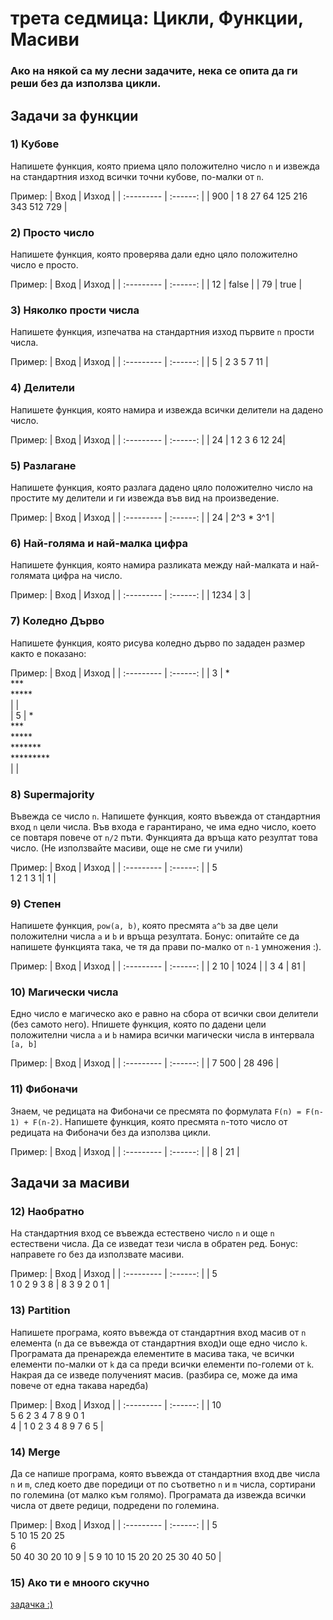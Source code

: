 # трета седмица: Цикли, Функции, Масиви

### Ако на някой са му лесни задачите, нека се опита да ги реши без да използва цикли.

## Задачи за функции

### 1) Кубове

Напишете функция, която приема цяло положително число `n` и извежда на стандартния изход всички точни кубове, по-малки от `n`.

Пример:
| Вход | Изход |
| :--------- | :------: |
| 900 | 1 8 27 64 125 216 343 512 729 |

### 2) Просто число

Напишете функция, която проверява дали едно цяло положително число е просто.

Пример:
| Вход | Изход |
| :--------- | :------: |
| 12 | false |
| 79 | true  |

### 3) Няколко прости числа

Напишете функция, изпечатва на стандартния изход първите `n` прости числа.

Пример:
| Вход | Изход |
| :--------- | :------: |
| 5 | 2 3 5 7 11 |

### 4) Делители

Напишете функция, която намира и извежда всички делители на дадено число.

Пример:
| Вход | Изход |
| :--------- | :------: |
| 24 | 1 2 3 6 12 24|

### 5) Разлагане

Напишете функция, която разлага дадено цяло положително число на простите му делители и ги извежда във вид на произведение.

Пример:
| Вход | Изход |
| :--------- | :------: |
| 24 | 2^3 * 3^1 |

### 6) Най-голяма и най-малка цифра

Напишете функция, която намира разликата между най-малката и най-голямата цифра на число.

Пример:
| Вход | Изход |
| :--------- | :------: |
| 1234 | 3 |

### 7) Коледно Дърво

Напишете функция, която рисува коледно дърво по зададен размер както е показано:

Пример:
| Вход | Изход |
| :--------- | :------: |
| 3  | * <br> *** <br> ***** <br> \| |   
| 5  | * <br> *** <br> ***** <br> ******* <br> ********* <br> \| |        
### 8) Supermajority

Въвежда се число `n`. Напишете функция, която въвежда от стандартния вход `n` цели числа. Във входа е гарантирано, че има едно число, което се повтаря повече от `n/2` пъти. Функцията да връща като резултат това число. (Не използвайте масиви, още не сме ги учили)

Пример:
| Вход | Изход |
| :--------- | :------: |
| 5 <br> 1 2 1 3 1| 1 |

### 9) Степен

Напишете функция, `pow(a, b)`, която пресмята `a^b` за две цели положителни числа `a` и `b` и връща резултата. Бонус: опитайте се да напишете функцията така, че тя да прави по-малко от `n-1` умножения :).

Пример: 
| Вход | Изход |
| :--------- | :------: |
| 2 10 | 1024 |
| 3  4 |  81  |

### 10) Магически числа

Едно число е магическо ако е равно на сбора от всички свои делители (без самото него). Нпишете функция, която по дадени цели положителни числа `a` и `b` намира всички магически числа в интервалa `[a, b]`

Пример: 
| Вход | Изход |
| :--------- | :------: |
| 7 500 | 28 496 |

### 11) Фибоначи

Знаем, че редицата на Фибоначи се пресмята по формулата `F(n) = F(n-1) + F(n-2)`. Напишете функция, която пресмята `n`-тото число от редицата на Фибоначи без да използва цикли.

Пример: 
| Вход | Изход |
| :--------- | :------: |
| 8 | 21 |

## Задачи за масиви

### 12) Наобратно

На стандартния вход се въвежда естествено число `n` и още `n` естествени числа. Да се изведат тези числа в обратен ред. Бонус: направете го без да използвате масиви.

Пример: 
| Вход | Изход |
| :--------- | :------: |
| 5 <br> 1 0 2 9 3 8 | 8 3 9 2 0 1 |

### 13) Partition

Напишете програма, която въвежда от стандартния вход масив от `n` елемента (`n` да се въвежда от стандартния вход)и още едно число `k`. Програмата да пренарежда елементите в масива така, че всички елементи по-малки от `k` да са преди всички елементи по-големи от `k`. Накрая да се изведе полученият масив. (разбира се, може да има повече от една такава наредба)

Пример: 
| Вход | Изход |
| :--------- | :------: |
| 10 <br> 5 6 2 3 4 7 8 9 0 1 <br> 4 | 1 0 2 3 4 8 9 7 6 5 |

### 14) Merge

Да се напише програма, която въвежда от стандартния вход две числа `n` и `m`, след което две поредици от по съответно `n` и `m` числа, сортирани по големина (от малко към голямо). Програмата да извежда всички числа от двете редици, подредени по големина. 

Пример: 
| Вход | Изход |
| :--------- | :------: |
| 5 <br> 5 10 15 20 25 <br> 6 <br> 50 40 30 20 10 9 | 5 9 10 10 15 20 20 25 30 40 50 |

### 15) Ако ти е мноого скучно

[задачка :)](https://arena.olimpiici.com/#/catalog/639/problem/101604)

